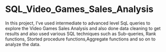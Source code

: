 # SQL_Video_Games_Sales_Analysis
In this project, I've used intermediate to advanced level SqL queries to explore the Video Games Sales Analysis and  also done data cleaning to get results  and also used various SQL techniques such as  Sub-queries, Rank functions, Storted procedure functions,Aggregate functions and so on to analyze the data.
